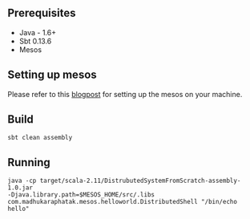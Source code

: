 
## Prerequisites

* Java - 1.6+
* Sbt 0.13.6
* Mesos

## Setting up mesos

Please refer to this [blogpost](http://blog.madhukaraphatak.com/mesos-single-node-setup-ubuntu/) for setting up the mesos on your machine.

## Build

    sbt clean assembly
    
## Running 
   ``` 
   java -cp target/scala-2.11/DistrubutedSystemFromScratch-assembly-1.0.jar 
   -Djava.library.path=$MESOS_HOME/src/.libs 
   com.madhukaraphatak.mesos.helloworld.DistributedShell "/bin/echo hello" 
   ```